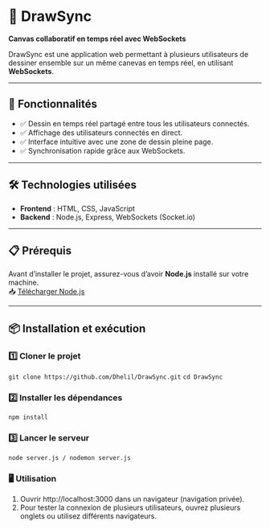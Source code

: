 # 🎨 DrawSync  
**Canvas collaboratif en temps réel avec WebSockets**  

DrawSync est une application web permettant à plusieurs utilisateurs de dessiner ensemble sur un même canevas en temps réel, en utilisant **WebSockets**.  

---

## 🚀 Fonctionnalités  
- ✅ Dessin en temps réel partagé entre tous les utilisateurs connectés.  
- ✅ Affichage des utilisateurs connectés en direct.  
- ✅ Interface intuitive avec une zone de dessin pleine page.  
- ✅ Synchronisation rapide grâce aux WebSockets.  

---

## 🛠️ Technologies utilisées  
- **Frontend** : HTML, CSS, JavaScript  
- **Backend** : Node.js, Express, WebSockets (Socket.io)  

---

## 📋 Prérequis  
Avant d’installer le projet, assurez-vous d’avoir **Node.js** installé sur votre machine.  
📥 [Télécharger Node.js](https://nodejs.org/)  

---

## 📦 Installation et exécution  

### 1️⃣ Cloner le projet  
```git clone https://github.com/Dhelil/DrawSync.git```
```cd DrawSync```

### 2️⃣ Installer les dépendances
```npm install```

### 3️⃣ Lancer le serveur
```node server.js / nodemon server.js ```

### 🖥️ Utilisation
1. Ouvrir http://localhost:3000 dans un navigateur (navigation privée).
2. Pour tester la connexion de plusieurs utilisateurs, ouvrez plusieurs onglets ou utilisez différents navigateurs.



